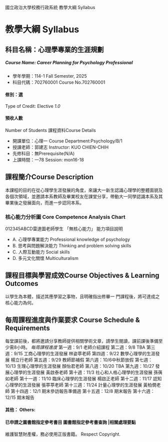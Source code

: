 國立政治大學校務行政系統 教學大綱 Syllabus
# 教學大綱 Syllabus
##  科目名稱：心理學專業的生涯規劃 
#####  Course Name: Career Planning for Psychology Professional
  * 學年學期：114-1 Fall Semester, 2025 
  * 科目代碼：702760001 Course No.702760001
#### 修別：選
Type of Credit: Elective 
_1.0_
#### 預收人數
Number of Students
課程資料Course Details
  * 開課單位：心理一 Course Department:Psychology/B/1 
  * 授課老師：郭建志 Instructor: KUO CHIEN-CHIH 
  * 先修科目：無Prerequisite(N/A)
  * 上課時間：一78 Session: mon16-18
##  課程簡介Course Description
本課程的目的在從心理學生涯發展的角度，來讓大一新生認識心理學的整體面貌及各個次領域，並邀請本系教師及畢業校友在課堂分享，帶動大一同學認識本系及其畢業後之發展面向，而進一步認同本系。
###  核心能力分析圖 Core Competence Analysis Chart
012345ABCD雷達圖老師學生
「無核心能力」 
能力項目說明
  * A. 心理學專業能力 Professional knowledge of psychology
  * B. 思考與問題解決能力 Thinking and problem solving skills
  * C. 人際互動能力 Social skills
  * D. 多元文化關懷 Multiculturalism
##  課程目標與學習成效Course Objectives & Learning Outcomes 
以學生為本體，描述其應學習之事物，且明確指出修畢一 門課程後，將可達成之核心能力為何。
##  每周課程進度與作業要求 Course Schedule & Requirements
每堂課前後，都將邀請分享教師提供相關學術文章，請學生閱讀，課前課後準備至少需8小時。
_每周課程進度_
第一週：9/1 老師介紹課程
第二週：9/8 TBA
第三週：9/15 工商心理學的生涯發展 林姿葶老師
第四週：9/22 數學心理學的生涯發展 楊立行老師
第五週：9/29 教師節補假
第六週：10/6中秋節放假
第七週：10/13 生理心理學的生涯發展 顏怡君老師
第八週：10/20 TBA
第九週：10/27 發展心理學的生涯發展 黃啟泰老師
第十週：11/3 社心和人格心理學的生涯發展 孫蒨如老師
第十一週：11/10 臨床心理學的生涯發展 楊啟正老師
第十二週：11/17 認知心理學的生涯發展 張葶葶老師
第十三週：11/24 計量心理學的生涯發展 黃柏僩老師
第十四週：12/1 期末參訪報告準備週
第十五週：12/8 期末報告
第十六週：12/15 期末報告
####  其他： Others:
####  已申請之圖書館指定參考書目  圖書館指定參考書查詢 |相關處理要點
維護智慧財產權，務必使用正版書籍。 Respect Copyright.